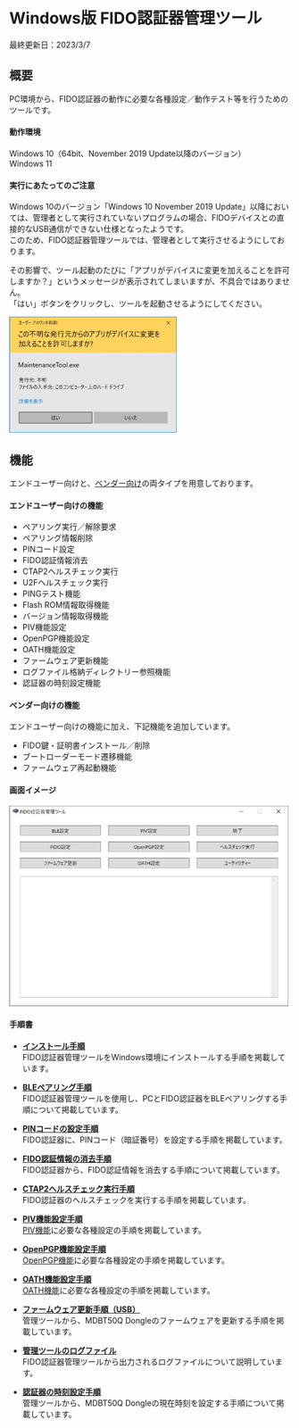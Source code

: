 # Windows版 FIDO認証器管理ツール

最終更新日：2023/3/7

## 概要
PC環境から、FIDO認証器の動作に必要な各種設定／動作テスト等を行うためのツールです。

#### 動作環境
Windows 10（64bit、November 2019 Update以降のバージョン）<br>
Windows 11

#### 実行にあたってのご注意

Windows 10のバージョン「Windows 10 November 2019 Update」以降においては、管理者として実行されていないプログラムの場合、FIDOデバイスとの直接的なUSB通信ができない仕様となったようです。<br>
このため、FIDO認証器管理ツールでは、管理者として実行させるようにしております。

その影響で、ツール起動のたびに「アプリがデバイスに変更を加えることを許可しますか？」というメッセージが表示されてしまいますが、不具合ではありません。<br>
「はい」ボタンをクリックし、ツールを起動させるようにしてください。

<img src="assets01/0010.jpg" width="300">


## 機能

エンドユーザー向けと、[ベンダー向け](../../MaintenanceTool/dotNET/DEVTOOL.md)の両タイプを用意しております。

#### エンドユーザー向けの機能

* ペアリング実行／解除要求
* ペアリング情報削除
* PINコード設定
* FIDO認証情報消去
* CTAP2ヘルスチェック実行
* U2Fヘルスチェック実行
* PINGテスト機能
* Flash ROM情報取得機能
* バージョン情報取得機能
* PIV機能設定
* OpenPGP機能設定
* OATH機能設定
* ファームウェア更新機能
* ログファイル格納ディレクトリー参照機能
* 認証器の時刻設定機能

#### ベンダー向けの機能
エンドユーザー向けの機能に加え、下記機能を追加しています。

* FIDO鍵・証明書インストール／削除
* ブートローダーモード遷移機能
* ファームウェア再起動機能

#### 画面イメージ
<img src="assets01/0001.jpg" width="500">

#### 手順書

- <b>[インストール手順](../../MaintenanceTool/dotNET/INSTALLPRG.md)</b><br>
FIDO認証器管理ツールをWindows環境にインストールする手順を掲載しています。

- <b>[BLEペアリング手順](../../MaintenanceTool/dotNET/BLEPAIRING.md)</b><br>
FIDO認証器管理ツールを使用し、PCとFIDO認証器をBLEペアリングする手順について掲載しています。

- <b>[PINコードの設定手順](../../MaintenanceTool/dotNET/SETPIN.md)</b><br>
FIDO認証器に、PINコード（暗証番号）を設定する手順を掲載しています。

- <b>[FIDO認証情報の消去手順](../../MaintenanceTool/dotNET/AUTHRESET.md)</b><br>
FIDO認証器から、FIDO認証情報を消去する手順について掲載しています。

- <b>[CTAP2ヘルスチェック実行手順](../../MaintenanceTool/dotNET/CTAP2HCHECK.md)</b><br>
FIDO認証器のヘルスチェックを実行する手順を掲載しています。

- <b>[PIV機能設定手順](../../MaintenanceTool/dotNET/PIVSETTING.md)</b><br>
[PIV機能](../../FIDO2Device/MDBT50Q_Dongle/PIVPINLOGIN.md)に必要な各種設定の手順を掲載しています。

- <b>[OpenPGP機能設定手順](../../MaintenanceTool/dotNET/PGPSETTING.md)</b><br>
[OpenPGP機能](../../CCID/OpenPGP/README.md)に必要な各種設定の手順を掲載しています。

- <b>[OATH機能設定手順](../../MaintenanceTool/dotNET/OATHSETTING.md)</b><br>
[OATH機能](../../CCID/OATH/README.md)に必要な各種設定の手順を掲載しています。

- <b>[ファームウェア更新手順（USB）](../../MaintenanceTool/dotNET/UPDATEFW_USB.md)</b><br>
管理ツールから、MDBT50Q Dongleのファームウェアを更新する手順を掲載しています。

- <b>[管理ツールのログファイル](../../MaintenanceTool/dotNET/VIEWLOG.md)</b><br>
FIDO認証器管理ツールから出力されるログファイルについて説明しています。

- <b>[認証器の時刻設定手順](../../MaintenanceTool/dotNET/RTCC_SETTINGS.md)</b><br>
管理ツールから、MDBT50Q Dongleの現在時刻を設定する手順について掲載しています。
